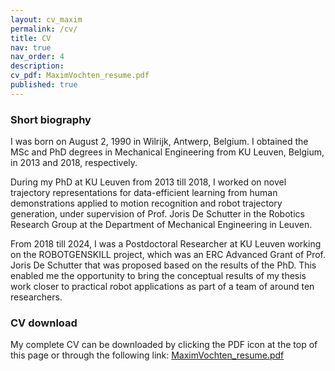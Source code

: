 ```yaml
---
layout: cv_maxim
permalink: /cv/
title: CV
nav: true
nav_order: 4
description: 
cv_pdf: MaximVochten_resume.pdf
published: true
---
```


### Short biography

I was born on August 2, 1990 in Wilrijk, Antwerp, Belgium. I obtained the MSc and PhD degrees in Mechanical Engineering from KU Leuven, Belgium, in 2013 and 2018, respectively.

During my PhD at KU Leuven from 2013 till 2018, I worked on novel trajectory representations for data-efficient learning from human demonstrations applied to motion recognition and robot trajectory generation, under supervision of Prof. Joris De Schutter in the Robotics Research Group at the Department of Mechanical Engineering in Leuven. 

From 2018 till 2024, I was a Postdoctoral Researcher at KU Leuven working on the ROBOTGENSKILL project, which was an ERC Advanced Grant of Prof. Joris De Schutter that was proposed based on the results of the PhD. This enabled me the opportunity to bring the conceptual results of my thesis work closer to practical robot applications as part of a team of around ten researchers.

### CV download

My complete CV can be downloaded by clicking the PDF icon at the top of this page or through the following link: [MaximVochten_resume.pdf](/assets/pdf/MaximVochten_resume.pdf)